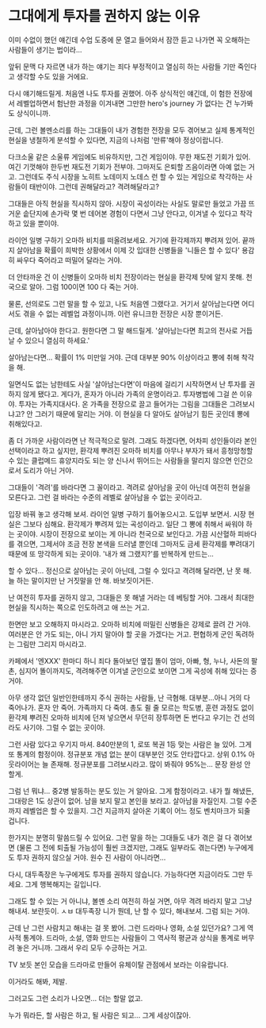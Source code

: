 # 그대에게 투자를 권하지 않는 이유

이미 수없이 했던 얘긴데 수업 도중에 문 열고 들어와서 잠깐 듣고 나가면 꼭 오해하는 사람들이 생기는 법이라...

앞뒤 문맥 다 자르면 내가 하는 얘기는 죄다 부정적이고 열심히 하는 사람들 기만 죽인다고 생각할 수도 있을 거에요.

다시 얘기해드릴게. 처음엔 나도 투자를 권했어. 아주 상식적인 얘긴데, 이 험한 전장에서 레벨업하면서 험난한 과정을 이겨내면 그만한 hero's journey 가 없다는 건 누가봐도 상식이니까.

근데, 그런 볼멘소리를 하는 그대들이 내가 경험한 전장을 모두 겪어보고 실제 통계적인 현실을 냉철하게 분석할 수 있다면, 지금의 나처럼 '만류'해야 정상이랍니다.

다크소울 같은 소울류 게임에도 비유하지만, 그건 게임이야. 무한 재도전 기회가 있어. 여긴 기껏해야 한두번 재도전 기회가 전부야. 그마저도 은퇴할 즈음이라면 아예 없는 거고. 그런데도 주식 시장을 노히트 노데미지 노데스 런 할 수 있는 게임으로 착각하는 사람들이 태반이야. 그런데 권해달라고? 격려해달라고?

그대들은 아직 현실을 직시하지 않아. 시장이 곡성이라는 사실도 말로만 들었고 가끔 뜨거운 솥단지에 손가락 몇 번 데어본 경험이 다면서 그냥 안다고, 이겨낼 수 있다고 착각하고 있을 뿐이야.

라이언 일병 구하기 오마하 비치를 떠올려보세요. 거기에 환각제까지 뿌려져 있어. 끝까지 살아남을 확률이 희박한 상황에서 이제 갓 입대한 신병들을 '니들은 할 수 있다' 용감히 싸우다 죽어라고 떠밀어 달라는 거야.

더 안타까운 건 이 신병들이 오마하 비치 전장이라는 현실을 환각제 탓에 알지 못해. 천국으로 알아. 그럼 100이면 100 다 죽는 거야. 

물론, 선의로도 그런 말을 할 수 있고, 나도 처음엔 그랬다고. 거기서 살아남는다면 어디서도 겪을 수 없는 레벨업 과정이니까. 이런 유니크한 전장은 시장 뿐이거든. 

근데, 살아남아야 한다고. 원한다면 그 말 해드릴게. '살아남는다면 최고의 전사로 거듭날 수 있으니 열심히 하세요.' 

살아남는다면... 확률이 1% 미만일 거야. 근데 대부분 90% 이상이라고 뽕에 취해 착각을 해.

일면식도 없는 남한테도 사실 '살아남는다면'이 마음에 걸리기 시작하면서 난 투자를 권하지 않게 됐다고. 게다가, 혼자가 아니라 가족의 운명이라고. 투자병법에 그걸 쓴 이유야. 투자는 가족지대사다. 온 가족을 전장으로 끌고 들어가는 그림을 그대들은 그려보시냐고? 안 그러기 때문에 말리는 거야. 이 현실을 다 알아도 살아남기 힘든 곳인데 뽕에 취해있다고. 

좀 더 가까운 사람이라면 난 적극적으로 말려. 그래도 하겠다면, 어차피 성인들이라 본인 선택이라고 하고 싶지만, 환각제 뿌려진 오마하 비치를 아무나 부자가 돼서 흥청망청할 수 있는 클럽메드 휴양지라도 되는 양 신나서 뛰어드는 사람들을 말리지 않으면 인간으로서 도리가 아닌 거야. 

그대들이 '격려'를 바라다면 그 꼴이라고. 격려로 살아남을 곳이 아닌데 여전히 현실을 모른다고. 그런 걸 바라는 수준의 레벨로 살아남을 수 없는 곳이라고. 

입장 바꿔 놓고 생각해 보셔. 라이언 일병 구하기 틀어놓으시고. 도입부 보면서. 시장 현실은 그보다 심해요. 환각제가 뿌려져 있는 곡성이라고. 일단 그 뽕에 취해서 싸워야 하는 곳이야. 시장이 전장으로 보이는 게 아니라 천국으로 보인다고. 가끔 시산혈하 피바다를 겪으면, 그제서야 조금 전장 본색을 드러낼 뿐인데 그마저도 금세 환각제를 뿌려대기 때문에 또 망각하게 되는 곳이야. '내가 왜 그랬지?'를 반복하게 만드는...

할 수 있다... 정신으로 살아남는 곳이 아닌데, 그럴 수 있다고 격려해 달라면, 난 못 해. 늘 하는 말이지만 난 거짓말을 안 해. 바보짓이거든. 

난 여전히 투자를 권하지 않고, 그대들은 못 해낼 거라는 데 베팅할 거야. 그래서 최대한 현실을 직시하는 쪽으로 인도하려고 애 쓰는 거고.

한면만 보고 오해하지 마시라고. 오마하 비치에 떠밀린 신병들은 강제로 끌려 간 거야. 여러분은 안 가도 되는, 아니 가지 말아야 할 곳을 가겠다는 거고. 편협하게 군인 독려하는 그림만 그리지 마시라고.

카페에서 '엔XXX' 한마디 하니 죄다 돌아보던 옆집 똘이 엄마, 아빠, 형, 누나, 사돈의 팔촌, 심지어 똘이까지도, 격려해주면 이겨낼 군인으로 보이면 그게 곡성에 취해 있다는 증거야.

아무 생각 없던 일반인한테까지 주식 권하는 사람들, 난 극혐해. 대부분...아니 거의 다 죽어나가. 혼자 안 죽어. 가족까지 다 죽여. 총도 쥘 줄 모르는 학도병, 훈련 과정도 없이 환각제 뿌려진 오마하 비치에 던져 넣으면서 무던히 장투하면 돈 번다고 우기는 건 선의라도 사기야. 그럴 수 없는 곳이야. 

그런 사람 있다고 우기지 마셔. 840만분의 1, 로또 복권 1등 맞는 사람은 늘 있어. 그게 또 통계의 함정이야. 정규분포 개념 없는 분이 대부분인 것도 안타깝다고. 상위 0.1% 아웃라이어는 늘 존재해. 정규분포를 그려보시라고. 많이 봐줘야 95%는... 문장 완성 안 할게.

그럼 넌 뭐냐... 중2병 발동하는 분도 있는 거 알아요. 그게 함정이라고. 내가 뭘 해냈든, 그대랑은 1도 상관이 없어. 남을 보지 말고 본인을 보라고. 살아남을 자질인지. 그럴 수준까지 레벨업은 할 수 있을지. 그건 지금까지 살아온 기록이 어느 정도 벤치마크가 되줄 겁니다. 

한가지는 분명히 말씀드릴 수 있어요. 그런 말을 하는 그대들도 내가 겪은 걸 다 겪어보면 (물론 그 전에 퇴출될 가능성이 훨씬 크겠지만, 그래도 일부라도 겪는다면) 누구에게도 투자 권하지 않으실 거야. 원수 진 사람이 아니라면...

다시, 대두족장은 누구에게도 투자를 권하지 않습니다. 가능하다면 지금이라도 그만 두세요. 그게 행복해지는 길입니다.

그래도 할 수 있는 거 아니냐, 볼멘 소리 여전히 하실 거면, 아무 격려 바라지 말고 그냥 해내셔. 보란듯이. ㅅㅂ 대두족장 니가 뭔데, 난 할 수 있다, 해내보셔. 그럼 되는 거야. 

근데 난 그런 사람치고 해내는 걸 못 봤어. 그런 드라마나 영화, 소설 있던가요? 그게 역사적 통계야. 드라마, 소설, 영화 만드는 사람들이 그 역사적 평균과 상식을 통계로 버무려 놓은 거니까. 그래서 우리 모두 수긍하는 거고.

TV 보듯 본인 모습을 드라마로 만들어 유체이탈 관점에서 보라는 이유랍니다.

이거라도 해봐, 제발. 

그러고도 그런 소리가 나오면... 더는 할말 없고.

누가 뭐라든, 할 사람은 하고, 될 사람은 되고... 그게 세상이잖아.
